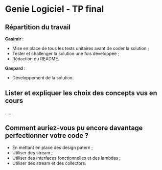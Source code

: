 # Genie Logiciel - TP final

## Répartition du travail

**Casimir** :
- Mise en place de tous les tests unitaires avant de coder la solution ;
- Tester et challenger la solution une fois développée ;
- Rédaction du README.

**Gaspard** :
- Développement de la solution.


## Lister et expliquer les choix des concepts vus en cours

......


## Comment auriez-vous pu encore davantage perfectionner votre code ?

- En mettant en place des design patern ;
- Utiliser des stream ;
- Utiliser des interfaces fonctionnelles et des lambdas ;
- Utiliser des stream et des collectors.
